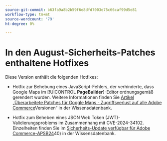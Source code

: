 ```yaml
---
source-git-commit: b63fa9a8b2b59f6e8dfd7003e75c66caf99d5e81
workflow-type: tm+mt
source-wordcount: '79'
ht-degree: 0%

---
```

# In den August-Sicherheits-Patches enthaltene Hotfixes

Diese Version enthält die folgenden Hotfixes:

* Hotfix zur Behebung eines JavaScript-Fehlers, der verhinderte, dass Google Maps im [!UICONTROL **PageBuilder**]-Editor ordnungsgemäß gerendert wurden. Weitere Informationen finden Sie [&#x200B; Artikel „Überarbeitete Patches für Google Maps - Zugriffsverlust auf alle Adobe Commerce](https://experienceleague.adobe.com/de/docs/commerce-knowledge-base/kb/troubleshooting/site-down-or-unresponsive/revised-patches-for-google-maps-access-loss-on-all-adobe-commerce-versions)Versionen“ in der Wissensdatenbank.

<!--
ACP2E-3156
ACP2E-3157
ACP2E-3158
ACP2E-3159
-->

* Hotfix zum Beheben eines JSON Web Token (JWT)-Validierungsproblems im Zusammenhang mit CVE-2024-34102. Einzelheiten finden Sie im [Sicherheits-Update verfügbar für Adobe Commerce-APSB24](https://experienceleague.adobe.com/de/docs/commerce-knowledge-base/kb/troubleshooting/known-issues-patches-attached/security-update-available-for-adobe-commerce-apsb24-40-revised-to-include-isolated-patch-for-cve-2024-34102)40) in der Wissensdatenbank.

<!--
AC-12486
AC-12487
AC-12488
AC-12489
--->